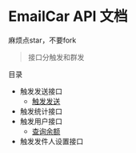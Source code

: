 # EmailCar API 文档

麻烦点star，不要fork

> 接口分触发和群发

目录

* 触发发送接口
    * [触发发送](https://github.com/dreamant/emailcar_api_docs/issues/1)
* 触发统计接口
* 触发用户接口
    * [查询余额](https://github.com/dreamant/emailcar_api_docs/issues/1)
* 触发发件人设置接口
